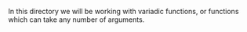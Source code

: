 In this directory we will be working with variadic functions, or functions which can take any number of arguments.
